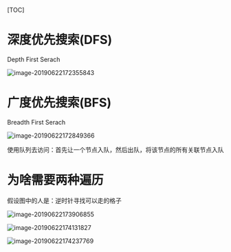 [TOC]

# 深度优先搜索(DFS)

Depth First Serach

![image-20190622172355843](/Users/chenyansong/Documents/note/images/data_structure/image-20190622172355843.png)



# 广度优先搜索(BFS)

Breadth First Serach

![image-20190622172849366](/Users/chenyansong/Documents/note/images/data_structure/image-20190622172849366.png)

使用队列去访问：首先让一个节点入队，然后出队，将该节点的所有关联节点入队



# 为啥需要两种遍历

假设图中的人是：逆时针寻找可以走的格子

![image-20190622173906855](/Users/chenyansong/Documents/note/images/data_structure/image-20190622173906855.png)

![image-20190622174131827](/Users/chenyansong/Documents/note/images/data_structure/image-20190622174131827.png)

![image-20190622174237769](/Users/chenyansong/Documents/note/images/data_structure/image-20190622174237769.png)